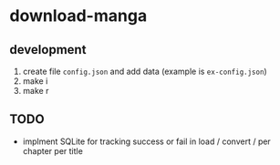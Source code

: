 # download-manga

## development

1. create file `config.json` and add data (example is `ex-config.json`)
2. make i
3. make r

## TODO

- implment SQLite for tracking success or fail in load / convert / per chapter per title